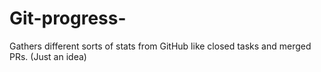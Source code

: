 # Git-progress-
Gathers different sorts of stats from GitHub like closed tasks and merged PRs. (Just an idea)
